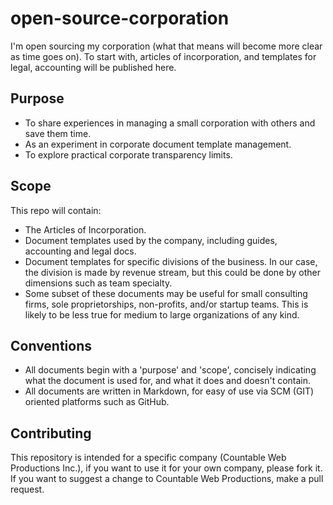 # open-source-corporation
I'm open sourcing my corporation (what that means will become more clear as time goes on). To start with, articles of incorporation, and templates for legal, accounting will be published here.

## Purpose
  * To share experiences in managing a small corporation with others and save them time.
  * As an experiment in corporate document template management.
  * To explore practical corporate transparency limits.

## Scope
This repo will contain:
  * The Articles of Incorporation.
  * Document templates used by the company, including guides, accounting and legal docs.
  * Document templates for specific divisions of the business. In our case, the division is made by revenue stream, but this could be done by other dimensions such as team specialty.
  * Some subset of these documents may be useful for small consulting firms, sole proprietorships, non-profits, and/or startup teams. This is likely to be less true for medium to large organizations of any kind.

## Conventions
  * All documents begin with a 'purpose' and 'scope', concisely indicating what the document is used for, and what it does and doesn't contain.
  * All documents are written in Markdown, for easy of use via SCM (GIT) oriented platforms such as GitHub.

## Contributing
This repository is intended for a specific company (Countable Web Productions Inc.), if you want to use it for your own company, please fork it. If you want to suggest a change to Countable Web Productions, make a pull request.
